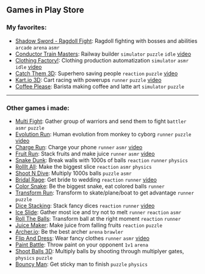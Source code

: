 ## Games in Play Store

### My favorites:
- [Shadow Sword - Ragdoll Fight](https://play.google.com/store/apps/details?id=ninja.stickman.slice.battle): Ragdoll fighting with bosses and abilities `arcade` `arena` `asmr`
- [Conductor Train Masters](https://play.google.com/store/apps/details?id=com.MossaGames.TrainMasters): Railway builder `simulator` `puzzle` `idle` [video](https://www.youtube.com/watch?v=j0lfDrP7VyA)
- [Clothing Factory!](https://apps.apple.com/us/app/clothing-factory/id1610340535): Clothing production automatization `simulator` `asmr` `idle` [video](https://www.youtube.com/watch?v=oyLe4xURMJ4)
- [Catch Them 3D](https://apps.apple.com/US/app/id1536928788?l=en): Superhero saving people `reaction` `puzzle` [video](https://www.youtube.com/watch?v=_tJToGzlMjs)
- [Kart.io 3D](https://apps.apple.com/US/app/id1478779299?l=en): Cart racing with powerups `runner` `puzzle` [video](https://www.youtube.com/shorts/407AHbsuZ_Y)
- [Coffee Please](https://app.sensortower.com/ios/US/gongulus/app/coffee-please/1500258259/overview): Barista making coffee and latte art `simulator` `puzzle` 
--- 
### Other games i made:
- [Multi Fight](https://play.google.com/store/apps/details?id=com.Gongulus.MultiFight): Gather group of warriors and send them to fight `battler` `asmr` `puzzle`
- [Evolution Run](https://play.google.com/store/apps/details?id=com.Gongulus.EvolutionRun): Human evolution from monkey to cyborg `runner` `puzzle` [video](https://www.youtube.com/watch?v=casQrGwZU2I)
- [Charge Run](https://play.google.com/store/apps/details?id=com.Gongulus.ChargeRun): Charge your phone `runner` `asmr` [video](https://youtu.be/sfvrtqjH2qc?t=74)
- [Fruit Run](https://play.google.com/store/apps/details?id=com.MossaGames.FruitRun): Stack fruits and make juice `runner` `asmr` [video](https://www.youtube.com/watch?v=GXZ92ZM6j70)
- [Snake Dunk](https://play.google.com/store/apps/details?id=com.Gongulus.SnakeDunk): Break walls with 1000s of balls `reaction` `runner` `physics`
- [RollIt All](https://play.google.com/store/apps/details?id=com.Gongulus.RollItAll): Make the biggest slice `reaction` `asmr` `physics`
- [Shoot N Dive](https://play.google.com/store/apps/details?id=com.Gongulus.ShootNDive): Multiply 1000s balls `puzzle` `asmr`
- [Bridal Rage](https://play.google.com/store/apps/details?id=com.Gongulus.BridalRage): Get bride to wedding `reaction` `runner` [video](https://www.youtube.com/shorts/m_9p9OSNKJ4)
- [Color Snake](https://play.google.com/store/apps/details?id=com.Gongulus.ColorSnake): Be the biggest snake, eat colored balls `runner`
- [Transform Run](https://apps.apple.com/US/app/id1535031675?l=en): Transform to skate/plane/boat to get advantage `runner` `puzzle`
- [Dice Stacking](https://apps.apple.com/US/app/id1531195306?l=en): Stack fancy dices `reaction` `runner` [video](https://youtu.be/4e3ttZAj3S0?t=34)
- [Ice Slide](https://apps.apple.com/US/app/id1525699033?l=en): Gather most ice and try not to melt `runner` `reaction` `asmr`
- [Roll The Balls](https://apps.apple.com/US/app/id1515832633?l=en): Transform ball at the right moment `reaction` `runner`
- [Juice Maker](https://apps.apple.com/US/app/id1483005505?l=en): Make juice from falling fruits `reaction` `puzzle`
- [Archer.io](https://apps.apple.com/HK/app/id1469237256?l=zh_tw): Be the best archer `arena` `brawler`
- [Flip And Dress](https://apps.apple.com/US/app/id1554651196?l=en): Wear fancy clothes `runner` `asmr` [video](https://www.youtube.com/watch?v=88X4DuU5Znc)
- [Paint Battle](https://apps.apple.com/US/app/id1552556287?l=en): Throw paint on your opponent `1v1` `arena`
- [Shoot Balls 3D](https://apps.apple.com/US/app/id1602387268?l=en): Multiply balls by shooting through multiplyer gates, `physics` `puzzle`
- [Bouncy Man](https://apps.apple.com/US/app/id1546726300?l=en): Get sticky man to finish `puzzle` `physics`
